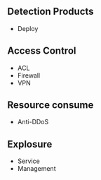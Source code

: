 
## Detection Products
- Deploy

## Access Control
- ACL
- Firewall
- VPN


## Resource consume
- Anti-DDoS



## Explosure
- Service
- Management


